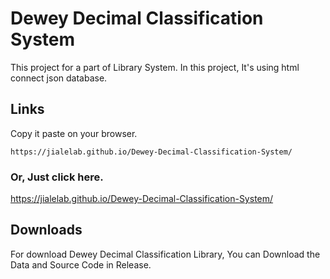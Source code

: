 # Dewey Decimal Classification System

This project for a part of Library System.
In this project, It's using html connect json database.


## Links
Copy it paste on your browser.
```
https://jialelab.github.io/Dewey-Decimal-Classification-System/
```
### Or, Just click here.

https://jialelab.github.io/Dewey-Decimal-Classification-System/

## Downloads

For download Dewey Decimal Classification Library, You can Download the Data and Source Code in Release.
